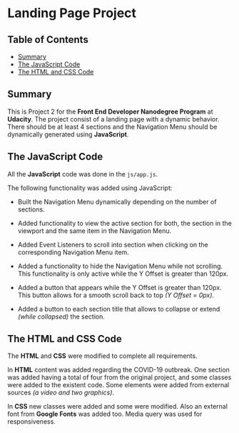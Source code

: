 # Landing Page Project

## Table of Contents

* [Summary](#summary)
* [The JavaScript Code](#the-javascript-code)
* [The HTML and CSS Code](#the-html-and-css-code)

## Summary

This is Project 2 for the **Front End Developer Nanodegree Program** at **Udacity**. The project consist of a landing page with a dynamic behavior. There should be at least 4 sections and the Navigation Menu should be dynamically generated using **JavaScript**.

## The JavaScript Code

All the **JavaScript** code was done in the `js/app.js`.

The following functionality was added using JavaScript:
* Built the Navigation Menu dynamically depending on the number of sections.

* Added functionality to view the active section for both, the section in the viewport and the same item in the Navigation Menu.

* Added Event Listeners to scroll into section when clicking on the corresponding Navigation Menu item.

* Added a functionality to hide the Navigation Menu while not scrolling. This functionality is only active while the Y Offset is greater than 120px.

* Added a button that appears while the Y Offset is greater than 120px. This button allows for a smooth scroll back to top _(Y Offset = 0px)_.

* Added a button to each section title that allows to collapse or extend _(while collapsed)_ the section.

## The HTML and CSS Code

The **HTML** and **CSS** were modified to complete all requirements.

In **HTML** content was added regarding the COVID-19 outbreak. One section was added having a total of four from the original project, and some classes were added to the existent code. Some elements were added from external sources _(a video and two graphics)_.

In **CSS** new classes were added and some were modified. Also an external font from **Google Fonts** was added too. Media query was used for responsiveness.
